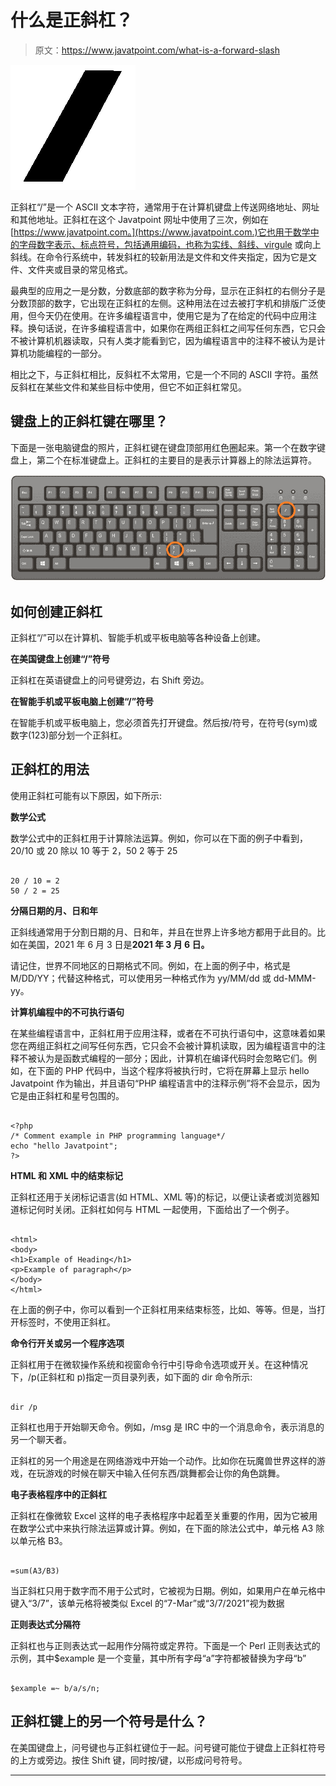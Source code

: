 # 什么是正斜杠？

> 原文：<https://www.javatpoint.com/what-is-a-forward-slash>

![What is a Forward Slash?](img/6d1801ef15d1b6cb6cb719c2432bb762.png)

正斜杠“/”是一个 ASCII 文本字符，通常用于在计算机键盘上传送网络地址、网址和其他地址。正斜杠在这个 Javatpoint 网址中使用了三次，例如在[https://www.javatpoint.com。](https://www.javatpoint.com.)它也用于数学中的字母数字表示、标点符号，包括通用编码，也称为实线、斜线、virgule 或向上斜线。在命令行系统中，转发斜杠的较新用法是文件和文件夹指定，因为它是文件、文件夹或目录的常见格式。

最典型的应用之一是分数，分数底部的数字称为分母，显示在正斜杠的右侧分子是分数顶部的数字，它出现在正斜杠的左侧。这种用法在过去被打字机和排版广泛使用，但今天仍在使用。在许多编程语言中，使用它是为了在给定的代码中应用注释。换句话说，在许多编程语言中，如果你在两组正斜杠之间写任何东西，它只会不被计算机机器读取，只有人类才能看到它，因为编程语言中的注释不被认为是计算机功能编程的一部分。

相比之下，与正斜杠相比，反斜杠不太常用，它是一个不同的 ASCII 字符。虽然反斜杠在某些文件和某些目标中使用，但它不如正斜杠常见。

## 键盘上的正斜杠键在哪里？

下面是一张电脑键盘的照片，正斜杠键在键盘顶部用红色圈起来。第一个在数字键盘上，第二个在标准键盘上。正斜杠的主要目的是表示计算器上的除法运算符。

![What is a Forward Slash?](img/fc83fc58e7ac947bdddab0682233ac04.png)

## 如何创建正斜杠

正斜杠“/”可以在计算机、智能手机或平板电脑等各种设备上创建。

**在美国键盘上创建“/”符号**

正斜杠在英语键盘上的问号键旁边，右 Shift 旁边。

**在智能手机或平板电脑上创建“/”符号**

在智能手机或平板电脑上，您必须首先打开键盘。然后按/符号，在符号(sym)或数字(123)部分划一个正斜杠。

## 正斜杠的用法

使用正斜杠可能有以下原因，如下所示:

**数学公式**

数学公式中的正斜杠用于计算除法运算。例如，你可以在下面的例子中看到，20/10 或 20 除以 10 等于 2，50 <divided by="">2 等于 25</divided>

```

20 / 10 = 2
50 / 2 = 25

```

**分隔日期的月、日和年**

正斜线通常用于分割日期的月、日和年，并且在世界上许多地方都用于此目的。比如在美国，2021 年 6 月 3 日是**2021 年 3 月 6 日。**

请记住，世界不同地区的日期格式不同。例如，在上面的例子中，格式是 M/DD/YY；代替这种格式，可以使用另一种格式作为 yy/MM/dd 或 dd-MMM-yy。

**计算机编程中的不可执行语句**

在某些编程语言中，正斜杠用于应用注释，或者在不可执行语句中，这意味着如果您在两组正斜杠之间写任何东西，它只会不会被计算机读取，因为编程语言中的注释不被认为是函数式编程的一部分；因此，计算机在编译代码时会忽略它们。例如，在下面的 PHP 代码中，当这个程序将被执行时，它将在屏幕上显示 hello Javatpoint 作为输出，并且语句“PHP 编程语言中的注释示例”将不会显示，因为它是由正斜杠和星号包围的。

```

<?php
/* Comment example in PHP programming language*/
echo "hello Javatpoint";
?>

```

**HTML 和 XML 中的结束标记**

正斜杠还用于关闭标记语言(如 HTML、XML 等)的标记，以便让读者或浏览器知道标记何时关闭。正斜杠如何与 HTML 一起使用，下面给出了一个例子。

```

<html>
<body>
<h1>Example of Heading</h1>
<p>Example of paragraph</p>
</body>
</html>

```

在上面的例子中，你可以看到一个正斜杠用来结束标签，比如、等等。但是，当打开标签时，不使用正斜杠。

**命令行开关或另一个程序选项**

正斜杠用于在微软操作系统和视窗命令行中引导命令选项或开关。在这种情况下，/p(正斜杠和 p)指定一页目录列表，如下面的 dir 命令所示:

```

dir /p

```

正斜杠也用于开始聊天命令。例如，/msg 是 IRC 中的一个消息命令，表示消息的另一个聊天者。

正斜杠的另一个用途是在网络游戏中开始一个动作。比如你在玩魔兽世界这样的游戏，在玩游戏的时候在聊天中输入任何东西/跳舞都会让你的角色跳舞。

**电子表格程序中的正斜杠**

正斜杠在像微软 Excel 这样的电子表格程序中起着至关重要的作用，因为它被用在数学公式中来执行除法运算或计算。例如，在下面的除法公式中，单元格 A3 除以单元格 B3。

```

=sum(A3/B3)

```

当正斜杠只用于数字而不用于公式时，它被视为日期。例如，如果用户在单元格中键入“3/7”，该单元格将被类似 Excel 的“7-Mar”或“3/7/2021”视为数据

**正则表达式分隔符**

正斜杠也与正则表达式一起用作分隔符或定界符。下面是一个 Perl 正则表达式的示例，其中$example 是一个变量，其中所有字母“a”字符都被替换为字母“b”

```

$example =~ b/a/s/n;

```

## 正斜杠键上的另一个符号是什么？

在美国键盘上，问号键也与正斜杠键位于一起。问号键可能位于键盘上正斜杠符号的上方或旁边。按住 Shift 键，同时按/键，以形成问号符号。

* * *